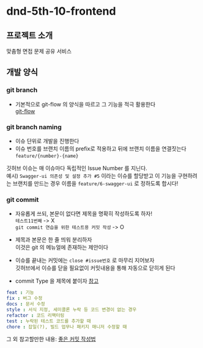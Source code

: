 # dnd-5th-10-frontend   

## 프로젝트 소개
맞춤형 면접 문제 공유 서비스

## 개발 양식
### git branch 
- 기본적으로 git-flow 의 양식을 따르고 그 기능을 적극 활용한다  
[git-flow](https://danielkummer.github.io/git-flow-cheatsheet/index.ko_KR.html)  

### git branch naming 
- 이슈 단위로 개발을 진행한다
- 이슈 번호를 브랜치 이름의 prefix로 적용하고 뒤에 브랜치 이름을 연결짓는다   `feature/{number}-{name}`    
  
깃허브 이슈는 매 이슈마다 독립적인 Issue Number 를 지닌다.  
예시) `Swagger-ui 의존성 및 설정 추가 #5` 이라는 이슈를 할당받고 이 기능을 구현하려는 브랜치를 만드는 경우 이름을 `feature/6-swagger-ui` 로 정하도록 합시다!

### git commit 
- 자유롭게 쓰되, 본문이 없다면 제목을 명확히 작성하도록 하자!  
`테스트11번째` -> X  
`git commit 연습을 위한 테스트용 커밋 작성` -> O
- 제목과 본문은 한 줄 띄워 분리하자  
이것은 git 의 메뉴얼에 존재하는 제안이다
- 이슈를 끝내는 커밋에는 `close #issue번호` 로 마무리 지어보자  
깃허브에서 이슈를 닫을 필요없이 커밋내용을 통해 자동으로 닫히게 된다  
  
- commit Type 을 제목에 붙이자  [참고](https://velog.io/@new_wisdom/Clean-Coding-Commit-Message-Conventions)
```yaml
feat : 기능
fix : 버그 수정
docs : 문서 수정
style : 서식 지정, 세미콜론 누락 등 코드 변경이 없는 경우
refactor : 코드 리팩터링
test : 누락된 테스트 코드를 추가할 때
chore : 잡일(?), 빌드 업무나 패키지 매니저 수정할 때
```

그 외 참고할만한 내용: [좋은 커밋 작성법](https://meetup.toast.com/posts/106)